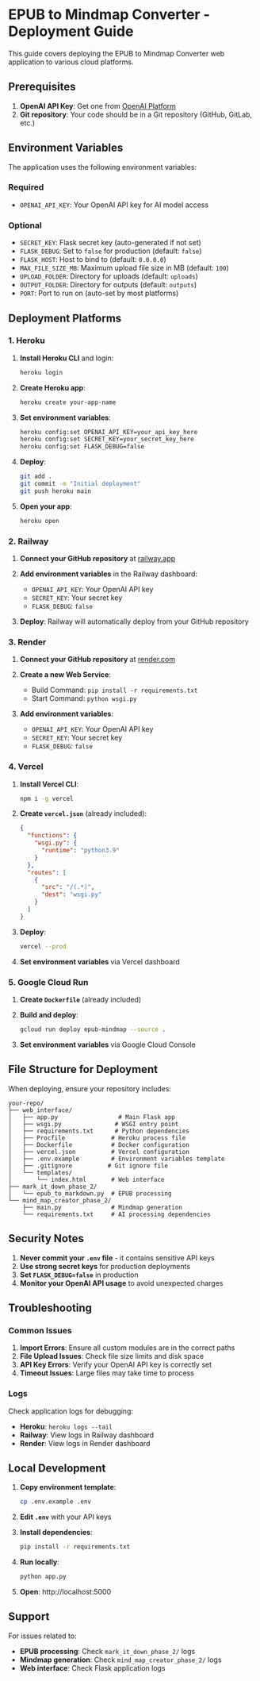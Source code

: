 # EPUB to Mindmap Converter - Deployment Guide

This guide covers deploying the EPUB to Mindmap Converter web application to various cloud platforms.

## Prerequisites

1. **OpenAI API Key**: Get one from [OpenAI Platform](https://platform.openai.com/api-keys)
2. **Git repository**: Your code should be in a Git repository (GitHub, GitLab, etc.)

## Environment Variables

The application uses the following environment variables:

### Required
- `OPENAI_API_KEY`: Your OpenAI API key for AI model access

### Optional
- `SECRET_KEY`: Flask secret key (auto-generated if not set)
- `FLASK_DEBUG`: Set to `false` for production (default: `false`)
- `FLASK_HOST`: Host to bind to (default: `0.0.0.0`)
- `MAX_FILE_SIZE_MB`: Maximum upload file size in MB (default: `100`)
- `UPLOAD_FOLDER`: Directory for uploads (default: `uploads`)
- `OUTPUT_FOLDER`: Directory for outputs (default: `outputs`)
- `PORT`: Port to run on (auto-set by most platforms)

## Deployment Platforms

### 1. Heroku

1. **Install Heroku CLI** and login:
   ```bash
   heroku login
   ```

2. **Create Heroku app**:
   ```bash
   heroku create your-app-name
   ```

3. **Set environment variables**:
   ```bash
   heroku config:set OPENAI_API_KEY=your_api_key_here
   heroku config:set SECRET_KEY=your_secret_key_here
   heroku config:set FLASK_DEBUG=false
   ```

4. **Deploy**:
   ```bash
   git add .
   git commit -m "Initial deployment"
   git push heroku main
   ```

5. **Open your app**:
   ```bash
   heroku open
   ```

### 2. Railway

1. **Connect your GitHub repository** at [railway.app](https://railway.app)

2. **Add environment variables** in the Railway dashboard:
   - `OPENAI_API_KEY`: Your OpenAI API key
   - `SECRET_KEY`: Your secret key
   - `FLASK_DEBUG`: `false`

3. **Deploy**: Railway will automatically deploy from your GitHub repository

### 3. Render

1. **Connect your GitHub repository** at [render.com](https://render.com)

2. **Create a new Web Service**:
   - Build Command: `pip install -r requirements.txt`
   - Start Command: `python wsgi.py`

3. **Add environment variables**:
   - `OPENAI_API_KEY`: Your OpenAI API key
   - `SECRET_KEY`: Your secret key
   - `FLASK_DEBUG`: `false`

### 4. Vercel

1. **Install Vercel CLI**:
   ```bash
   npm i -g vercel
   ```

2. **Create `vercel.json`** (already included):
   ```json
   {
     "functions": {
       "wsgi.py": {
         "runtime": "python3.9"
       }
     },
     "routes": [
       {
         "src": "/(.*)",
         "dest": "wsgi.py"
       }
     ]
   }
   ```

3. **Deploy**:
   ```bash
   vercel --prod
   ```

4. **Set environment variables** via Vercel dashboard

### 5. Google Cloud Run

1. **Create `Dockerfile`** (already included)

2. **Build and deploy**:
   ```bash
   gcloud run deploy epub-mindmap --source .
   ```

3. **Set environment variables** via Google Cloud Console

## File Structure for Deployment

When deploying, ensure your repository includes:

```
your-repo/
├── web_interface/
│   ├── app.py                 # Main Flask app
│   ├── wsgi.py               # WSGI entry point
│   ├── requirements.txt      # Python dependencies
│   ├── Procfile             # Heroku process file
│   ├── Dockerfile           # Docker configuration
│   ├── vercel.json          # Vercel configuration
│   ├── .env.example         # Environment variables template
│   ├── .gitignore          # Git ignore file
│   └── templates/
│       └── index.html       # Web interface
├── mark_it_down_phase_2/
│   └── epub_to_markdown.py  # EPUB processing
└── mind_map_creator_phase_2/
    ├── main.py              # Mindmap generation
    └── requirements.txt     # AI processing dependencies
```

## Security Notes

1. **Never commit your `.env` file** - it contains sensitive API keys
2. **Use strong secret keys** for production deployments
3. **Set `FLASK_DEBUG=false`** in production
4. **Monitor your OpenAI API usage** to avoid unexpected charges

## Troubleshooting

### Common Issues

1. **Import Errors**: Ensure all custom modules are in the correct paths
2. **File Upload Issues**: Check file size limits and disk space
3. **API Key Errors**: Verify your OpenAI API key is correctly set
4. **Timeout Issues**: Large files may take time to process

### Logs

Check application logs for debugging:
- **Heroku**: `heroku logs --tail`
- **Railway**: View logs in Railway dashboard
- **Render**: View logs in Render dashboard

## Local Development

1. **Copy environment template**:
   ```bash
   cp .env.example .env
   ```

2. **Edit `.env`** with your API keys

3. **Install dependencies**:
   ```bash
   pip install -r requirements.txt
   ```

4. **Run locally**:
   ```bash
   python app.py
   ```

5. **Open**: http://localhost:5000

## Support

For issues related to:
- **EPUB processing**: Check `mark_it_down_phase_2/` logs
- **Mindmap generation**: Check `mind_map_creator_phase_2/` logs
- **Web interface**: Check Flask application logs
